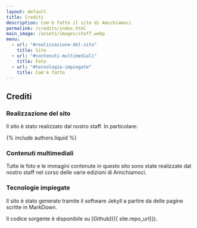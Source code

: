```yaml
---
layout: default
title: Crediti
description: Com'è fatto il sito di Amichiamoci
permalink: /credits/index.html
main_image: /assets/images/staff.webp
menu:
  - url: "#realizzazione-del-sito"
    title: Sito
  - url: "#contenuti-multimediali"
    title: Foto
  - url: "#tecnologie-impiegate"
    title: Com'è fatto
---
```


## Crediti

### Realizzazione del sito

Il sito è stato realizzato dal nostro staff. In
particolare:

{% include authors.liquid %}


### Contenuti multimediali

Tutte le foto e le immagini contenute in questo sito sono
state realizzate dal nostro staff nel corso delle varie
edizioni di Amichiamoci.


### Tecnologie impiegate

Il sito è stato generato tramite il software Jekyll a partire da delle pagine scritte in MarkDown.

Il codice sorgente è disponibile su [Github]({{ site.repo_url}}).